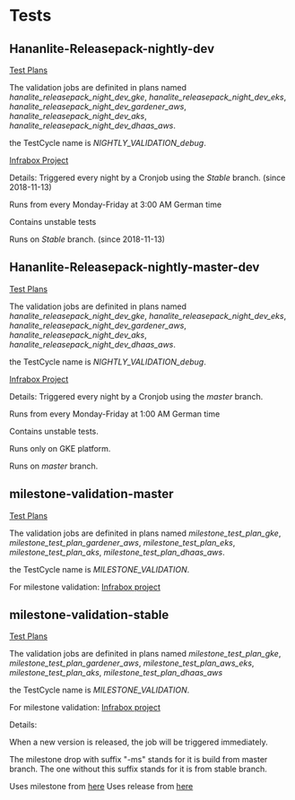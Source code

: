 # Tests

## Hananlite-Releasepack-nightly-dev

[Test Plans](https://git.wdf.sap.corp/plugins/gitiles/hanalite-releasepack/+/refs/heads/stable/TestCycleConfiguration/TestPlans.json)

The validation jobs are definited in plans named *hanalite_releasepack_night_dev_gke*, 
*hanalite_releasepack_night_dev_eks*, *hanalite_releasepack_night_dev_gardener_aws*,
*hanalite_releasepack_night_dev_aks*, *hanalite_releasepack_night_dev_dhaas_aws*.

the TestCycle name is *NIGHTLY_VALIDATION_debug*.

[Infrabox Project](https://infrabox.datahub.only.sap/dashboard/#/project/Hananlite-Releasepack-nightly-dev)

Details:
Triggered every night by a Cronjob using the *Stable* branch. (since 2018-11-13)

Runs from every Monday-Friday at 3:00 AM German time

Contains unstable tests

Runs on *Stable* branch. (since 2018-11-13)

## Hananlite-Releasepack-nightly-master-dev

[Test Plans](https://git.wdf.sap.corp/plugins/gitiles/hanalite-releasepack/+/refs/heads/master/TestCycleConfiguration/TestPlans.json)

The validation jobs are definited in plans named *hanalite_releasepack_night_dev_gke*, *hanalite_releasepack_night_dev_eks*, 
*hanalite_releasepack_night_dev_gardener_aws*, *hanalite_releasepack_night_dev_aks*, *hanalite_releasepack_night_dev_dhaas_aws*.

the TestCycle name is *NIGHTLY_VALIDATION_debug*.

[Infrabox Project](https://infrabox.datahub.only.sap/dashboard/#/project/Hananlite-Releasepack-nightly-dev-master)

Details:
Triggered every night by a Cronjob using the *master* branch.

Runs from every Monday-Friday at 1:00 AM German time

Contains unstable tests.

Runs only on GKE platform.

Runs on *master* branch. 

## milestone-validation-master

[Test Plans](https://git.wdf.sap.corp/plugins/gitiles/hanalite-releasepack/+/refs/heads/master/TestCycleConfiguration/TestPlans.json)

The validation jobs are definited in plans named  *milestone_test_plan_gke*, *milestone_test_plan_gardener_aws*,
*milestone_test_plan_eks*, *milestone_test_plan_aks*,
*milestone_test_plan_dhaas_aws*.

the TestCycle name is *MILESTONE_VALIDATION*.

For milestone validation:
[Infrabox project](https://infrabox.datahub.only.sap/dashboard/#/project/milestone_validation/)

## milestone-validation-stable

[Test Plans](https://git.wdf.sap.corp/plugins/gitiles/hanalite-releasepack/+/refs/heads/stable/TestCycleConfiguration/TestPlans.json)

The validation jobs are definited in plans named *milestone_test_plan_gke*, *milestone_test_plan_gardener_aws*,
*milestone_test_plan_aws_eks*, *milestone_test_plan_aks*,
*milestone_test_plan_dhaas_aws*

the TestCycle name is *MILESTONE_VALIDATION*.

For milestone validation:
[Infrabox project](https://infrabox.datahub.only.sap/dashboard/#/project/milestone_validation/)

Details:

When a new version is released, the job will be triggered immediately.

The milestone drop with suffix "-ms" stands for it is build from master branch.
The one without this suffix stands for it is from stable branch.

Uses milestone from [here](https://int.repositories.cloud.sap/artifactory/build-milestones/com/sap/datahub/SAPDataHub)
Uses release from [here](https://int.repositories.cloud.sap/artifactory/deploy-milestones/com/sap/datahub/SAPDataHub)